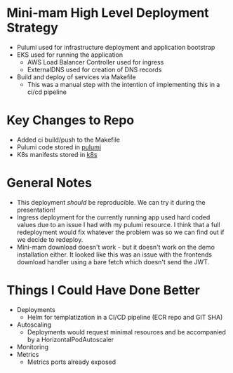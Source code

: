# Mini-mam High Level Deployment Strategy
- Pulumi used for infrastructure deployment and application bootstrap
- EKS used for running the application
  - AWS Load Balancer Controller used for ingress
  - ExternalDNS used for creation of DNS records
- Build and deploy of services via Makefile
  - This was a manual step with the intention of implementing this in a ci/cd pipeline

# Key Changes to Repo
- Added ci build/push to the Makefile
- Pulumi code stored in [pulumi](./pulumi)
- K8s manifests stored in [k8s](./k8s)

# General Notes
- This deployment *should* be reproducible. We can try it during the presentation!
- Ingress deployment for the currently running app used hard coded values due to an issue I had with my pulumi resource. I think that a full redeployment would fix whatever the problem was so we can find out if we decide to redeploy.
- Mini-mam download doesn't work - but it doesn't work on the demo installation either. It looked like this was an issue with the frontends download handler using a bare fetch which doesn't send the JWT.

# Things I Could Have Done Better
- Deployments
  - Helm for templatization in a CI/CD pipeline (ECR repo and GIT SHA)
- Autoscaling
  - Deployments would request minimal resources and be accompanied by a HorizontalPodAutoscaler
- Monitoring
- Metrics
  - Metrics ports already exposed
